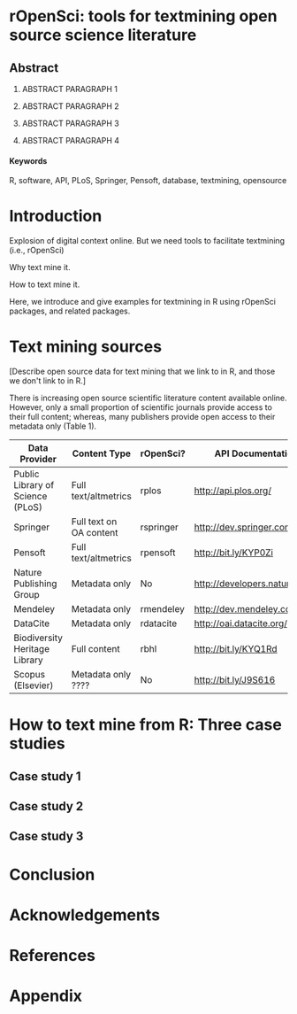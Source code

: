 # rOpenSci: tools for textmining open source science literature

## Abstract

1.  ABSTRACT PARAGRAPH 1

2.  ABSTRACT PARAGRAPH 2

3.  ABSTRACT PARAGRAPH 3

4.  ABSTRACT PARAGRAPH 4


#### Keywords 

R, software, API, PLoS, Springer, Pensoft, database, textmining, opensource

Introduction
============

Explosion of digital context online. But we need tools to facilitate textmining (i.e., rOpenSci)

Why text mine it.

How to text mine it.

Here, we introduce and give examples for textmining in R using rOpenSci packages, and related packages. 


Text mining sources
===================

[Describe open source data for text mining that we link to in R, and those we don't link to in R.]

There is increasing open source scientific literature content available online. However, only a small proportion of scientific journals provide access to their full content; whereas, many publishers provide open access to their metadata only (Table 1). 

Data Provider                      | Content Type            | rOpenSci? | API Documentation
---------------------------------- | ---------------------   | --------- | -----------------
Public Library of Science (PLoS)   | Full text/altmetrics    | rplos     | http://api.plos.org/
Springer                           | Full text on OA content | rspringer | http://dev.springer.com/
Pensoft                            | Full text/altmetrics    | rpensoft  | http://bit.ly/KYP0Zi
Nature Publishing Group            | Metadata only           | No        | http://developers.nature.com/
Mendeley                           | Metadata only           | rmendeley | http://dev.mendeley.com/
DataCite                           | Metadata only           | rdatacite | http://oai.datacite.org/
Biodiversity Heritage Library      | Full content            | rbhl      | http://bit.ly/KYQ1Rd
Scopus (Elsevier)                  | Metadata only ????      | No        | http://bit.ly/J9S616


How to text mine from R: Three case studies
===========================================

Case study 1
------------


Case study 2
------------


Case study 3
------------


Conclusion
==========



Acknowledgements
================




# References


Appendix
========
